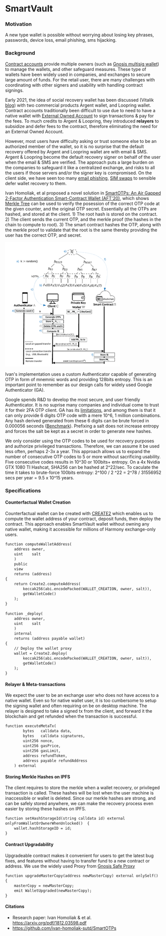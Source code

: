 # SmartVault

### Motivation

A new type wallet is possible without worrying about losing key phrases, passwords, device loss, email phishing, sms hijacking. 

### Background

[Contract accounts](https://ethdocs.org/en/latest/contracts-and-transactions/account-types-gas-and-transactions.html) provide multiple owners (such as [Gnosis multisig wallet](https://github.com/gnosis/MultiSigWallet)) to manage the wallets, and other safeguard measures. These type of wallets have been widely used in companies, and exchanges to secure large amount of funds.  For the retail user, there are many challenges with coordinating with other signers and usability with handling contract signings. 

Early 2021, the idea of social recovery wallet has been discussed (Vitalik [blog](https://vitalik.ca/general/2021/01/11/recovery.html)) with two commercial products Argent wallet, and Loopring wallet. Contract accounts traditionally been difficult to use due to need to have a native wallet with [External Owned Account](https://ethdocs.org/en/latest/contracts-and-transactions/account-types-gas-and-transactions.html) to sign transactions & pay for the fees. To much credits to Argent & Loopring, they introduced **relayers** to subsidize and defer fees to the contract, therefore eliminating the need for an External Owned Account.

However, most users have difficulty asking or trust someone else to be an authorized member of the wallet, so it is no surprise that the default recovery offered by Argent and Loopring wallet are with email & SMS. Argent & Loopring become the default recovery signer on behalf of the user when the email & SMS are verified. The approach puts a large burden on the companies to safeguard it like a centralized exchange, and risks to all the users if those servers and/or the signer key is compromised. On the client side, we have seen too many [email phishing](https://www.webroot.com/us/en/resources/tips-articles/what-is-phishing), [SIM swaps](https://en.wikipedia.org/wiki/SIM_swap_scam) to sensible defer wallet recovery to them.

Ivan Homoliak, et al proposed a novel solution in [SmartOTPs: An Air Gapped 2-Factor Authentication Smart-Contract Wallet (AFT'20)](https://arxiv.org/pdf/1812.03598.pdf), which shows [Merkle Tree](https://en.wikipedia.org/wiki/Merkle_tree) can be used to verify the posession of the correct OTP code at the given counter, and the original OTP secret. Essentially all the OTPs are hashed, and stored at the client. 1) The root hash is stored on the contract. 2) The client sends the current OTP, and the merkle proof (the hashes in the chain to compute to root). 3) The smart contract hashes the OTP, along with the merkle proof to validate that the root is the same thereby providing the user has the correct OTP, and secret.

<img src="designs/bootstrap_smartotp.png" height=400/>

Ivan's implementation uses a custom Authenticator capable of generating OTP in form of mnemnic words and providing 128bits entropy. This is an important point to remember as our design calls for widely used Google Authenticator (GA). 

Google spends R&D to develop the most secure, and user friendly Authenticator. It is no suprise many companies and individual come to trust it for their 2FA OTP client. GA has its [limitations](https://labanskoller.se/blog/2019/07/11/many-common-mobile-authenticator-apps-accept-qr-codes-for-modes-they-dont-support/), and among them is that it can only provide 6 digits OTP code with a mere 10^6, 1 million combinations.  Any hash derived generated from these 6 digits can be brute forced in 0.000056 seconds ([Benchmark](https://github.com/siseci/hashcat-benchmark-comparison/blob/master/4x%20Nvidia%20GTX%201080%20TI%20Hashcat%20Benchmark)).  Prefixing a salt does not increase entropy and forces the salt be kept as a secret in order to generate new hashes.
 
We only consider using the OTP codes to be used for recovery purposes and authorize privileged transactions. Therefore, we can assume it be used less often, perhaps 2-3x a year. This approach allows us to expand the number of consecutive OTP codes to 5 or more without sacrificing usability. Five consecutive codes results in 10^30 or 100bits+ entropy. On a 4x Nvidia GTX 1080 TI Hashcat, SHA256 can be hashed at 2^22/sec. To caculate the time it takes to brute-force 100bits entropy:  2^100 / 2 ^22 = 2^78  / 31556952 secs per year = 9.5 x 10^15 years. 

### Specifications

#### Counterfactual Wallet Creation

Counterfactual wallet can be created with [CREATE2](https://eips.ethereum.org/EIPS/eip-1014#motivation[EIP]) which enables us to compute the wallet address of your contract, deposit funds, then deploy the contract. This approach enables SmartVault wallet without owning any native wallet, making it accessible for millions of Harmony exchange-only users.

```
function computeWalletAddress(
    address owner,
    uint    salt
    )
    public
    view
    returns (address)
{
    return Create2.computeAddress(
        keccak256(abi.encodePacked(WALLET_CREATION, owner, salt)),
        getWalletCode()
    );
}

function _deploy(
    address owner,
    uint    salt
    )
    internal
    returns (address payable wallet)
{
    // Deploy the wallet proxy
    wallet = Create2.deploy(
        keccak256(abi.encodePacked(WALLET_CREATION, owner, salt)),
        getWalletCode()
    );
}
```

#### Relayer & Meta-transactions

We expect the user to be an exchange user who does not have access to a native wallet. Even so for native wallet user, it is too cumbersome to setup the signing wallet and often requiring on be on desktop machine. The relayer is designed to take a signed tx from the client, and forward it the blockchain and get refunded when the transaction is successful.

```
function executeMetaTx(
        bytes   calldata data,
        bytes   calldata signatures, 
        uint256 nonce,
        uint256 gasPrice,
        uint256 gasLimit,
        address refundToken,
        address payable refundAddress            
    ) external 
```

#### Storing Merkle Hashes on IPFS

The client requires to store the merkle when a wallet recovery, or privileged transaction is called. These hashes will be lost when the user machine is inaccessible or wallet is deleted. Since our merkle hashes are strong, and can be safely stored anywhere, we can make the recovery process even easier by storing these hashes on IPFS.

```
function setHashStorageId(string calldata id) external  onlyFromWalletOrOwnerWhenUnlocked()  {
    wallet.hashStorageID = id;
}
```


#### Contract Upgradability

Upgradeable contract makes it convenient for users to get the latest bug fixes, and features without having to transfer fund to a new contract or address. We use the widely used Proxy from [Gnosis Safe Proxy]( https://github.com/gnosis/safe-contracts/blob/development/contracts/proxies/GnosisSafeProxy.sol)

```
function upgradeMasterCopy(address newMasterCopy) external onlySelf() {
    masterCopy = newMasterCopy;
    emit WalletUpgraded(newMasterCopy);
}
```

#### Citations

* Research paper: Ivan Homoliak & et al. https://arxiv.org/pdf/1812.03598.pdf
* https://github.com/ivan-homoliak-sutd/SmartOTPs
